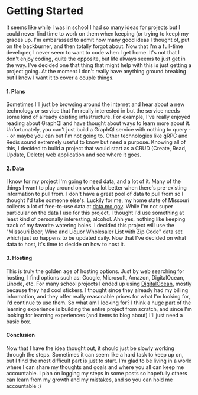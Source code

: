 # Getting Started  
It seems like while I was in school I had so many ideas for projects but I could never find time to work on them when keeping (or trying to keep) my grades up. I'm embarassed to admit how many good ideas I thought of, put on the backburner, and then totally forgot about. Now that I'm a full-time developer, I never seem to want to code when I get home. It's not that I don't enjoy coding, quite the opposite, but life always seems to just get in the way. I've decided one that thing that might help with this is just getting a project going. At the moment I don't really have anything ground breaking but I know I want it to cover a couple things.  
  
#### 1. Plans  
Sometimes I'll just be browsing around the internet and hear about a new technology or service that I'm really interested in but the service needs some kind of already existing infastructure. For example, I've really enjoyed reading about GraphQl and have thought about ways to learn more about it. Unfortunately, you can't just build a GraphQl service with nothing to query -- or maybe you can but I'm not going to. Other technologies like gRPC and Redis sound extremely useful to know but need a purpose. Knowing all of this, I decided to build a project that would start as a CRUD (Create, Read, Update, Delete) web application and see where it goes.
  
#### 2. Data  
I know for my project I'm going to need data, and a lot of it. Many of the things I want to play around on work a lot better when there's pre-existing information to pull from. I don't have a great pool of data to pull from so I thought I'd take someone else's. Luckily for me, my home state of Missouri collects a lot of free-to-use data at [data.mo.gov](https://data.mo.gov/). While I'm not super particular on the data I use for this project, I thought I'd use something at least kind of personally interesting, alcohol. Ahh yes, nothing like keeping track of my favorite watering holes. I decided this project will use the "Missouri Beer, Wine and Liquor Wholesaler List with Zip Code" data set which just so happens to be updated daily. Now that I've decided on what data to host, it's time to decide on how to host it.  
  
#### 3. Hosting  
This is truly the golden age of hosting options. Just by web searching for hosting, I find options such as: Google, Microsoft, Amazon, DigitalOcean, Linode, etc. For many school projects I ended up using [DigitalOcean](https://www.digitalocean.com/), mostly because they had cool stickers. I thought since they already had my billing information, and they offer really reasonable prices for what I'm looking for, I'd continue to use them. So what am I looking for? I think a huge part of the learning experience is building the entire project from scratch, and since I'm looking for learning experiences (and items to blog about) I'll just need a basic box.  
  
#### Conclusion  
Now that I have the idea thought out, it should just be slowly working through the steps. Sometimes it can seem like a hard task to keep up on, but I find the most difficult part is just to start. I'm glad to be living in a world where I can share my thoughts and goals and where you all can keep me accountable. I plan on logging my steps in some posts so hopefully others can learn from my growth and my mistakes, and so you can hold me accountable :)